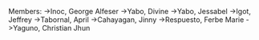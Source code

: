 Members:
  ->Inoc, George Alfeser
  ->Yabo, Divine
  ->Yabo, Jessabel
  ->Igot, Jeffrey
  ->Tabornal, April
  ->Cahayagan, Jinny
  ->Respuesto, Ferbe Marie
  ->Yaguno, Christian Jhun
